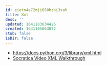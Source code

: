 ```yaml
---
id: ejetn4e72mji650hzbi3xah
title: Xml
desc: ''
updated: 1641183634426
created: 1641105063872
stub: false
isDir: false
---
```



- <https://docs.python.org/3/library/xml.html>
- [Socratica Video XML Walkthrough](https://youtu.be/j0xr0-IAqyk)
